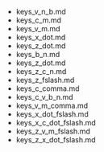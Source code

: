 - keys_v_n_b.md
- keys_c_m.md
- keys_v_m.md
- keys_x_dot.md
- keys_z_dot.md
- keys_b_n.md
- keys_z_dot.md
- keys_z_c_n.md
- keys_z_fslash.md
- keys_c_comma.md
- keys_c_v_b_n.md
- keys_v_m_comma.md
- keys_x_dot_fslash.md
- keys_x_c_dot_fslash.md
- keys_z_v_m_fslash.md
- keys_z_x_dot_fslash.md